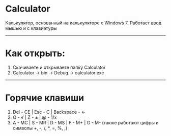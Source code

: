 # Calculator
Калькулятор, основанный на калькуляторе с Windows 7.
Работает ввод мышью и с клавиатуры
____
# Как открыть:
1. Скачиваете и открываете папку Calculator
2. Calculator -> bin -> Debug -> calculator.exe
____
# Горячие клавиши
1. Del - CE | Esc - C | Backspace -  ←
2. Q - √ | Z - ± | @ - 1/x
3. A - MC | S - MR | D - MS | F - M+ | G - M-
(также работают цифры и символы +, -, /, *, =, %, ,)
